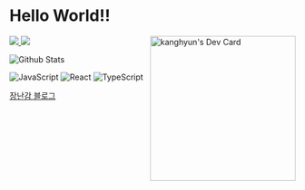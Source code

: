 # Hello World!!

<div align="left">
  <a href="https://hits.seeyoufarm.com">
    <img src="https://hits.seeyoufarm.com/api/count/incr/badge.svg?url=https%3A%2F%2Fgithub.com%2FLeeKangHyun" />    
  </a>
  <a href="https://github.com/LeeKangHyun?tab=followers">
    <img src="https://img.shields.io/github/followers/LeeKangHyun?color=06d6a0&label=Github%20Followers&style=round-square" />    
  </a>
  <a href="https://app.daily.dev/devlykangto">
    <img 
       width="256"
       align="right"
       src="https://api.daily.dev/devcards/7aaad07c9cee4e188e6e21ddbc4c856a.png?r=pfs"
       alt="kanghyun's Dev Card"
     />
  </a>
</div>

![Github Stats](https://github-readme-stats.vercel.app/api?username=LeeKangHyun&show_icons=true)

<!-- https://simpleicons.org -->

![JavaScript](https://img.shields.io/badge/-javascript-F8E019?style=for-the-badge&logo=javascript&logoColor=fff)
![React](https://img.shields.io/badge/-React-61dafb?style=for-the-badge&logo=react&logoColor=fff)
![TypeScript](https://img.shields.io/badge/-TypeScript-007acc?style=for-the-badge&logo=typescript&logoColor=fff)

[장난감 블로그](https://kangto.dev)
